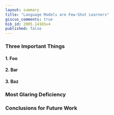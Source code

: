 ```yaml
---
layout: summary
title: "Language Models are Few-Shot Learners"
giscus_comments: true
bib_id: 2005.14165v4
published: false
---
```


### Three Important Things

#### 1. Foo

#### 2. Bar

#### 3. Baz

### Most Glaring Deficiency

### Conclusions for Future Work
